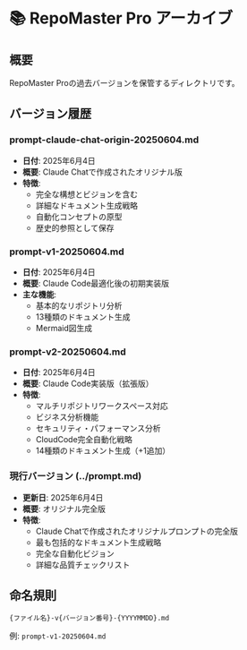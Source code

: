 # 📚 RepoMaster Pro アーカイブ

## 概要
RepoMaster Proの過去バージョンを保管するディレクトリです。

## バージョン履歴

### prompt-claude-chat-origin-20250604.md
- **日付**: 2025年6月4日
- **概要**: Claude Chatで作成されたオリジナル版
- **特徴**:
  - 完全な構想とビジョンを含む
  - 詳細なドキュメント生成戦略
  - 自動化コンセプトの原型
  - 歴史的参照として保存

### prompt-v1-20250604.md
- **日付**: 2025年6月4日
- **概要**: Claude Code最適化後の初期実装版
- **主な機能**: 
  - 基本的なリポジトリ分析
  - 13種類のドキュメント生成
  - Mermaid図生成

### prompt-v2-20250604.md
- **日付**: 2025年6月4日
- **概要**: Claude Code実装版（拡張版）
- **特徴**:
  - マルチリポジトリワークスペース対応
  - ビジネス分析機能
  - セキュリティ・パフォーマンス分析
  - CloudCode完全自動化戦略
  - 14種類のドキュメント生成（+1追加）

### 現行バージョン (../prompt.md)
- **更新日**: 2025年6月4日
- **概要**: オリジナル完全版
- **特徴**:
  - Claude Chatで作成されたオリジナルプロンプトの完全版
  - 最も包括的なドキュメント生成戦略
  - 完全な自動化ビジョン
  - 詳細な品質チェックリスト

## 命名規則
```
{ファイル名}-v{バージョン番号}-{YYYYMMDD}.md
```

例: `prompt-v1-20250604.md`